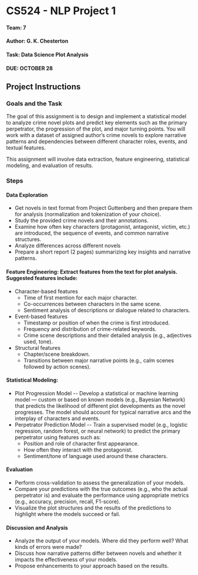 # CS524 - NLP Project 1

#### Team: 7 

#### Author: G. K. Chesterton 

#### Task: Data Science Plot Analysis

#### DUE: OCTOBER 28

## Project Instructions

### Goals and the Task

The goal of this assignment is to design and implement a statistical model to analyze crime novel plots and predict key elements such as the primary perpetrator, the progression of the plot, and major turning points. You will work with a dataset of assigned author’s crime novels to explore narrative patterns and dependencies between different character roles, events, and textual features.

This assignment will involve data extraction, feature engineering, statistical modeling, and evaluation of results.

### Steps

#### Data Exploration

* Get novels in text format from Project Guttenberg and then prepare them for analysis (normalization and tokenization of your choice).
* Study the provided crime novels and their annotations.
* Examine how often key characters (protagonist, antagonist, victim, etc.) are introduced, the sequence of events, and common narrative structures.
* Analyze differences across different novels
* Prepare a short report (2 pages) summarizing key insights and narrative patterns.

#### Feature Engineering: Extract features from the text for plot analysis. Suggested features include:

* Character-based features
  * Time of first mention for each major character.
  * Co-occurrences between characters in the same scene.
  * Sentiment analysis of descriptions or dialogue related to characters.
* Event-based features
  * Timestamp or position of when the crime is first introduced.
  * Frequency and distribution of crime-related keywords.
  * Crime scene descriptions and their detailed analysis (e.g., adjectives used, tone).
* Structural features
  * Chapter/scene breakdown.
  * Transitions between major narrative points (e.g., calm scenes followed by action scenes).

#### Statistical Modeling:

* Plot Progression Model -- Develop a statistical or machine learning model — custom or based on known models (e.g., Bayesian Network) that predicts the likelihood of different plot developments as the novel progresses. The model should account for typical narrative arcs and the interplay of characters and events.
* Perpetrator Prediction Model -- Train a supervised model (e.g., logistic regression, random forest, or neural network) to predict the primary perpetrator using features such as:
  * Position and role of character first appearance.
  * How often they interact with the protagonist.
  * Sentiment/tone of language used around these characters.

#### Evaluation

* Perform cross-validation to assess the generalization of your models.
* Compare your predictions with the true outcomes (e.g., who the actual perpetrator is) and evaluate the performance using appropriate metrics (e.g., accuracy, precision, recall, F1-score).
* Visualize the plot structures and the results of the predictions to highlight where the models succeed or fail.

#### Discussion and Analysis

* Analyze the output of your models. Where did they perform well? What kinds of errors were made?
* Discuss how narrative patterns differ between novels and whether it impacts the effectiveness of your models.
* Propose enhancements to your approach based on the results.
